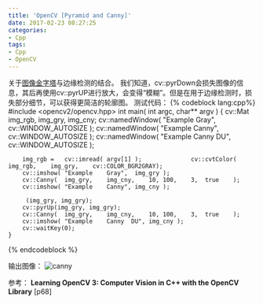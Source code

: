 ```yaml
---
title: 'OpenCV [Pyramid and Canny]'
date: 2017-02-23 08:27:25
categories:
- Cpp
tags:
- Cpp
- OpenCV
---
```


关于[图像金字塔](http://www.opencv.org.cn/opencvdoc/2.3.2/html/doc/tutorials/imgproc/pyramids/pyramids.html)与边缘检测的结合。
我们知道，cv::pyrDown会损失图像的信息，其后再使用cv::pyrUP进行放大，会变得“模糊”。但是在用于边缘检测时，损失部分细节，可以获得更简洁的轮廓图。
测试代码：
{% codeblock lang:cpp%}
    #include	<opencv2/opencv.hpp>
    int	main(	int	argc,	char**	argv	)	{
        cv::Mat	img_rgb,	img_gry,	img_cny;
        cv::namedWindow(	"Example	Gray",		cv::WINDOW_AUTOSIZE	);
        cv::namedWindow(	"Example	Canny",	cv::WINDOW_AUTOSIZE	);
        cv::namedWindow(	"Example	Canny  DU",	cv::WINDOW_AUTOSIZE	);

        img_rgb	=	cv::imread(	argv[1]	);				cv::cvtColor(	img_rgb,	img_gry,	cv::COLOR_BGR2GRAY);
        cv::imshow(	"Example	Gray",	img_gry	);
        cv::Canny(	img_gry,	img_cny,	10,	100,	3,	true	);
        cv::imshow(	"Example	Canny",	img_cny	);

         (img_gry, img_gry);
        cv::pyrUp(img_gry, img_gry);
        cv::Canny(	img_gry,	img_cny,	10,	100,	3,	true	);
        cv::imshow(	"Example	Canny  DU",	img_cny	);
        cv::waitKey(0);
    }
{% endcodeblock %}

输出图像：
![canny](http://dataimage-1252464519.costj.myqcloud.com/images/canny.png)

参考： **Learning	OpenCV	3: Computer	Vision	in	C++	with	the	OpenCV	Library** [p68]
